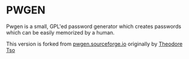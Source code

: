 # PWGEN

Pwgen is a small, GPL'ed password generator which creates passwords which can be easily memorized by a human.

This version is forked from [pwgen.sourceforge.io](https://pwgen.sourceforge.io/) originally by [Theodore Tso](https://sourceforge.net/u/tytso/profile/)